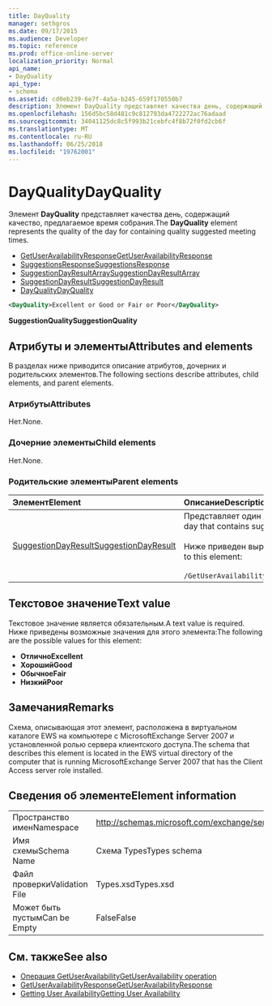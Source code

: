 ```yaml
---
title: DayQuality
manager: sethgros
ms.date: 09/17/2015
ms.audience: Developer
ms.topic: reference
ms.prod: office-online-server
localization_priority: Normal
api_name:
- DayQuality
api_type:
- schema
ms.assetid: cd0eb239-6e7f-4a5a-b245-659f170550b7
description: Элемент DayQuality представляет качества день, содержащий раз качества предложенного собрания.
ms.openlocfilehash: 156d5bc58d481c9c812793da4722272ac76adaad
ms.sourcegitcommit: 34041125dc8c5f993b21cebfc4f8b72f0fd2cb6f
ms.translationtype: MT
ms.contentlocale: ru-RU
ms.lasthandoff: 06/25/2018
ms.locfileid: "19762001"
---
```

# <a name="dayquality"></a><span data-ttu-id="a42a9-103">DayQuality</span><span class="sxs-lookup"><span data-stu-id="a42a9-103">DayQuality</span></span>

<span data-ttu-id="a42a9-104">Элемент **DayQuality** представляет качества день, содержащий качество, предлагаемое время собрания.</span><span class="sxs-lookup"><span data-stu-id="a42a9-104">The **DayQuality** element represents the quality of the day for containing quality suggested meeting times.</span></span> 
  
- [<span data-ttu-id="a42a9-105">GetUserAvailabilityResponse</span><span class="sxs-lookup"><span data-stu-id="a42a9-105">GetUserAvailabilityResponse</span></span>](getuseravailabilityresponse.md)  
- [<span data-ttu-id="a42a9-106">SuggestionsResponse</span><span class="sxs-lookup"><span data-stu-id="a42a9-106">SuggestionsResponse</span></span>](suggestionsresponse.md) 
- [<span data-ttu-id="a42a9-107">SuggestionDayResultArray</span><span class="sxs-lookup"><span data-stu-id="a42a9-107">SuggestionDayResultArray</span></span>](suggestiondayresultarray.md)  
- [<span data-ttu-id="a42a9-108">SuggestionDayResult</span><span class="sxs-lookup"><span data-stu-id="a42a9-108">SuggestionDayResult</span></span>](suggestiondayresult.md) 
- [<span data-ttu-id="a42a9-109">DayQuality</span><span class="sxs-lookup"><span data-stu-id="a42a9-109">DayQuality</span></span>](dayquality.md)
  
```xml
<DayQuality>Excellent or Good or Fair or Poor</DayQuality>
```

<span data-ttu-id="a42a9-110">**SuggestionQuality**</span><span class="sxs-lookup"><span data-stu-id="a42a9-110">**SuggestionQuality**</span></span>

## <a name="attributes-and-elements"></a><span data-ttu-id="a42a9-111">Атрибуты и элементы</span><span class="sxs-lookup"><span data-stu-id="a42a9-111">Attributes and elements</span></span>

<span data-ttu-id="a42a9-112">В разделах ниже приводится описание атрибутов, дочерних и родительских элементов.</span><span class="sxs-lookup"><span data-stu-id="a42a9-112">The following sections describe attributes, child elements, and parent elements.</span></span>
  
### <a name="attributes"></a><span data-ttu-id="a42a9-113">Атрибуты</span><span class="sxs-lookup"><span data-stu-id="a42a9-113">Attributes</span></span>

<span data-ttu-id="a42a9-114">Нет.</span><span class="sxs-lookup"><span data-stu-id="a42a9-114">None.</span></span>
  
### <a name="child-elements"></a><span data-ttu-id="a42a9-115">Дочерние элементы</span><span class="sxs-lookup"><span data-stu-id="a42a9-115">Child elements</span></span>

<span data-ttu-id="a42a9-116">Нет.</span><span class="sxs-lookup"><span data-stu-id="a42a9-116">None.</span></span>
  
### <a name="parent-elements"></a><span data-ttu-id="a42a9-117">Родительские элементы</span><span class="sxs-lookup"><span data-stu-id="a42a9-117">Parent elements</span></span>

|<span data-ttu-id="a42a9-118">**Элемент**</span><span class="sxs-lookup"><span data-stu-id="a42a9-118">**Element**</span></span>|<span data-ttu-id="a42a9-119">**Описание**</span><span class="sxs-lookup"><span data-stu-id="a42a9-119">**Description**</span></span>|
|:-----|:-----|
|[<span data-ttu-id="a42a9-120">SuggestionDayResult</span><span class="sxs-lookup"><span data-stu-id="a42a9-120">SuggestionDayResult</span></span>](suggestiondayresult.md) <br/> |<span data-ttu-id="a42a9-121">Представляет один день, который содержит время предложенного собрания.</span><span class="sxs-lookup"><span data-stu-id="a42a9-121">Represents a single day that contains suggested meeting times.</span></span>  <br/><br/><span data-ttu-id="a42a9-122">Ниже приведен выражение XPath 2.0 для этого элемента.</span><span class="sxs-lookup"><span data-stu-id="a42a9-122">The following is the XPath 2.0 expression to this element:</span></span><br/><br/>`/GetUserAvailabilityResponse/SuggestionsResponse/SuggestionDayResultArray/SuggestionDayResult[i]` <br/> |
   
## <a name="text-value"></a><span data-ttu-id="a42a9-123">Текстовое значение</span><span class="sxs-lookup"><span data-stu-id="a42a9-123">Text value</span></span>

<span data-ttu-id="a42a9-124">Текстовое значение является обязательным.</span><span class="sxs-lookup"><span data-stu-id="a42a9-124">A text value is required.</span></span> <span data-ttu-id="a42a9-125">Ниже приведены возможные значения для этого элемента:</span><span class="sxs-lookup"><span data-stu-id="a42a9-125">The following are the possible values for this element:</span></span>
  
- <span data-ttu-id="a42a9-126">**Отлично**</span><span class="sxs-lookup"><span data-stu-id="a42a9-126">**Excellent**</span></span>   
- <span data-ttu-id="a42a9-127">**Хороший**</span><span class="sxs-lookup"><span data-stu-id="a42a9-127">**Good**</span></span>    
- <span data-ttu-id="a42a9-128">**Обычное**</span><span class="sxs-lookup"><span data-stu-id="a42a9-128">**Fair**</span></span>    
- <span data-ttu-id="a42a9-129">**Низкий**</span><span class="sxs-lookup"><span data-stu-id="a42a9-129">**Poor**</span></span>
    
## <a name="remarks"></a><span data-ttu-id="a42a9-130">Замечания</span><span class="sxs-lookup"><span data-stu-id="a42a9-130">Remarks</span></span>

<span data-ttu-id="a42a9-131">Схема, описывающая этот элемент, расположена в виртуальном каталоге EWS на компьютере с MicrosoftExchange Server 2007 и установленной ролью сервера клиентского доступа.</span><span class="sxs-lookup"><span data-stu-id="a42a9-131">The schema that describes this element is located in the EWS virtual directory of the computer that is running MicrosoftExchange Server 2007 that has the Client Access server role installed.</span></span>
  
## <a name="element-information"></a><span data-ttu-id="a42a9-132">Сведения об элементе</span><span class="sxs-lookup"><span data-stu-id="a42a9-132">Element information</span></span>

|||
|:-----|:-----|
|<span data-ttu-id="a42a9-133">Пространство имен</span><span class="sxs-lookup"><span data-stu-id="a42a9-133">Namespace</span></span>  <br/> |http://schemas.microsoft.com/exchange/services/2006/types  <br/> |
|<span data-ttu-id="a42a9-134">Имя схемы</span><span class="sxs-lookup"><span data-stu-id="a42a9-134">Schema Name</span></span>  <br/> |<span data-ttu-id="a42a9-135">Схема Types</span><span class="sxs-lookup"><span data-stu-id="a42a9-135">Types schema</span></span>  <br/> |
|<span data-ttu-id="a42a9-136">Файл проверки</span><span class="sxs-lookup"><span data-stu-id="a42a9-136">Validation File</span></span>  <br/> |<span data-ttu-id="a42a9-137">Types.xsd</span><span class="sxs-lookup"><span data-stu-id="a42a9-137">Types.xsd</span></span>  <br/> |
|<span data-ttu-id="a42a9-138">Может быть пустым</span><span class="sxs-lookup"><span data-stu-id="a42a9-138">Can be Empty</span></span>  <br/> |<span data-ttu-id="a42a9-139">False</span><span class="sxs-lookup"><span data-stu-id="a42a9-139">False</span></span>  <br/> |
   
## <a name="see-also"></a><span data-ttu-id="a42a9-140">См. также</span><span class="sxs-lookup"><span data-stu-id="a42a9-140">See also</span></span>

- [<span data-ttu-id="a42a9-141">Операция GetUserAvailability</span><span class="sxs-lookup"><span data-stu-id="a42a9-141">GetUserAvailability operation</span></span>](getuseravailability-operation.md)  
- [<span data-ttu-id="a42a9-142">GetUserAvailabilityResponse</span><span class="sxs-lookup"><span data-stu-id="a42a9-142">GetUserAvailabilityResponse</span></span>](getuseravailabilityresponse.md)
- [<span data-ttu-id="a42a9-143">Getting User Availability</span><span class="sxs-lookup"><span data-stu-id="a42a9-143">Getting User Availability</span></span>](http://msdn.microsoft.com/library/d4133fcb-9b0f-4e6b-aadf-a389da83516a%28Office.15%29.aspx)

